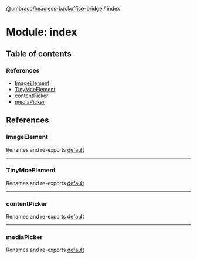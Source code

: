 [@umbraco/headless-backoffice-bridge](../README.md) / index

# Module: index

## Table of contents

### References

- [ImageElement](index.md#imageelement)
- [TinyMceElement](index.md#tinymceelement)
- [contentPicker](index.md#contentpicker)
- [mediaPicker](index.md#mediapicker)

## References

### ImageElement

Renames and re-exports [default](../classes/components_image.default.md)

___

### TinyMceElement

Renames and re-exports [default](../classes/components_tinymce.default.md)

___

### contentPicker

Renames and re-exports [default](pickers_content.md#default)

___

### mediaPicker

Renames and re-exports [default](pickers_media.md#default)
